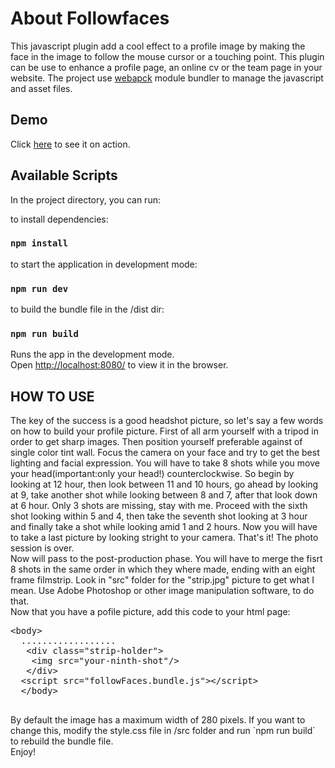 # About Followfaces
This javascript plugin add a cool effect to a profile image by making the face in the image to follow the mouse cursor or a touching point. This plugin can be use to enhance a profile page, an online cv or the team page in your website.
The project use [webapck](https://webpack.js.org) module bundler to manage the javascript and asset files.

## Demo
Click [here](https://www.bancomail.com/en/about/team) to see it on action.

## Available Scripts

In the project directory, you can run:

to install dependencies:
### `npm install`

to start the application in development mode:
### `npm run dev`

to build the bundle file in the /dist dir:
### `npm run build`

Runs the app in the development mode.<br />
Open [http://localhost:8080/](http://localhost:8080/) to view it in the browser.



## HOW TO USE
The key of the success is a good headshot picture, so let's say a few words on how to build your profile picture.
First of all arm yourself with a tripod in order to get sharp images. Then position yourself preferable against of single color tint wall. Focus the camera on your face and try to get the best lighting and facial expression. You will have to take 8 shots while you move your head(important:only your head!) counterclockwise. So begin by looking at 12 hour, then look between 11 and 10 hours, go ahead by looking at 9, take another shot while looking between 8 and 7, after that look down at 6 hour. Only 3 shots are missing, stay with me. Proceed with the sixth shot looking within 5 and 4, then take the seventh shot looking at 3 hour and finally take a shot while looking amid 1 and 2 hours. Now you will have to take a last picture by looking stright to your camera. That's it! The photo session is over.
<br/>
Now will pass to the post-production phase. You will have to merge the fisrt 8 shots in the same order in which they where made, ending with an eight frame filmstrip. Look in "src" folder for the "strip.jpg" picture to get what I mean. Use Adobe Photoshop or other image manipulation software, to do that.
<br/>
Now that you have a pofile picture, add this code to your html page:
<div class="highlight highlight-text-html-basic">
  <pre>&lt;<span class="pl-ent">body</span>&gt;
  ..................
  &nbsp;&lt;<span class="pl-ent">div</span> class="strip-holder"&gt;
  &nbsp;&nbsp;&lt;<span class="pl-ent">img</span> <span class="pl-e">src</span>="your-ninth-shot"/&gt;
  &nbsp;&lt;/<span class="pl-ent">div</span>&gt;
  &lt;<span class="pl-ent">script <span class="pl-e">src</span>="followFaces.bundle.js"</span>&gt;&lt;/<span class="pl-ent">script</span>&gt;
  &lt;/<span class="pl-ent">body</span>&gt;
  </pre>
</div>
By default the image has a maximum width of 280 pixels. If you want to change this, modify the style.css file in /src folder and run `npm run build` to rebuild the bundle file.
<br/>
Enjoy!

